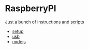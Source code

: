 # RaspberryPI

Just a bunch of instructions and scripts

- [setup](./setup.md)
- [usb](setup/usb.md)
- [nodejs](setup/nodejs.md)
